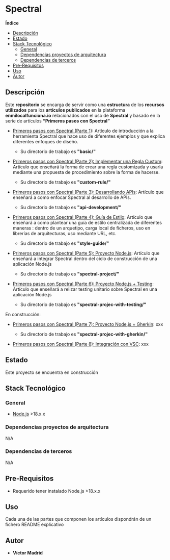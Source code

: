 <h1>Spectral</h1>





**Índice**
- [Descripción](#descripción)
- [Estado](#estado)
- [Stack Tecnológico](#stack-tecnológico)
  - [General](#general)
  - [Dependencias proyectos de arquitectura](#dependencias-proyectos-de-arquitectura)
  - [Dependencias de terceros](#dependencias-de-terceros)
- [Pre-Requisitos](#pre-requisitos)
- [Uso](#uso)
- [Autor](#autor)





## Descripción

Este **repositorio** se encarga de servir como una **estructura** de los **recursos utilizados** para los **artículos publicados** en la plataforma **enmilocalfunciona.io** relacionados con el uso de **Spectral** y basado en la serie de artículos **“Primeros pasos con Spectral”**

* [Primeros pasos con Spectral (Parte 1)](https://www.enmilocalfunciona.io/primeros-pasos-con-spectral/): Artículo de introducción a la herramienta Spectral que hace uso de diferentes ejemplos y que explica diferentes enfoques de diseño.
  * Su directorio de trabajo es **"basic/"**

* [Primeros pasos con Spectral (Parte 2): Implementar una Regla Custom](https://www.enmilocalfunciona.io/primeros-pasos-con-spectral-parte-2-implementar-una-regla-custom/): Artículo que enseñará la forma de crear una regla customizada y usarla mediante una propuesta de procedimiento sobre la forma de hacerse.
  * Su directorio de trabajo es **"custom-rule/"**

* [Primeros pasos con Spectral (Parte 3): Desarrollando APIs](https://www.enmilocalfunciona.io/primeros-pasos-con-spectral-parte-3-desarrollando-apis): Artículo que enseñará a como enfocar Spectral al desarrollo de APIs.
  * Su directorio de trabajo es **"api-development/"**

* [Primeros pasos con Spectral (Parte 4): Guía de Estilo](https://www.enmilocalfunciona.io/primeros-pasos-con-spectral-parte-4-guia-de-estilo-de-apis): Artículo que enseñará a como plantear una guía de estilo centralizada de diferentes maneras : dentro de un arquetipo, carga local de ficheros, uso en librerías de arquitecturas, uso mediante URL, etc.
  * Su directorio de trabajo es **"style-guide/"**

* [Primeros pasos con Spectral (Parte 5): Proyecto Node.js](https://www.enmilocalfunciona.io/): Artículo que enseñará a integrar Spectral dentro del ciclo de construcción de una aplicación Node.js
  * Su directorio de trabajo es **"spectral-project/"**

* [Primeros pasos con Spectral (Parte 6): Proyecto Node.js + Testing](https://www.enmilocalfunciona.io/primeros-pasos-con-spectral-parte-6-proyecto-node-js-testing): Artículo que enseñará a relizar testing unitario sobre Spectral en una aplicación Node.js
  * Su directorio de trabajo es **"spectral-projec-with-testing/"**

En construcción:

* [Primeros pasos con Spectral (Parte 7): Proyecto Node.js + Gherkin](https://www.enmilocalfunciona.io/primeros-pasos-con-spectral-parte-7-proyecto-node-js-gherkin): xxx
  * Su directorio de trabajo es **"spectral-projec-with-gherkin/"**

* [Primeros pasos con Spectral (Parte 8): Integración con VSC](https://www.enmilocalfunciona.io/primeros-pasos-con-spectral-parte-8-integracion-con-vsc): xxx




## Estado

Este proyecto se encuentra en construcción





## Stack Tecnológico

### General

* [Node.js](https://nodejs.org/es) >18.x.x


### Dependencias proyectos de arquitectura

N/A


### Dependencias de terceros

N/A





## Pre-Requisitos

* Requerido tener instalado Node.js >18.x.x




## Uso

Cada una de las partes que componen los artículos dispondrán de un fichero README explicativo





## Autor

* **Víctor Madrid**